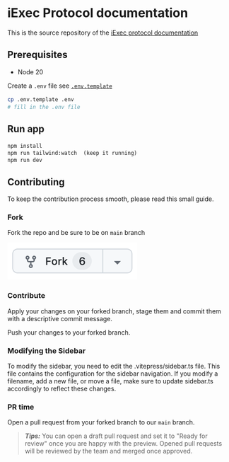 # iExec Protocol documentation

This is the source repository of the
[iExec protocol documentation](https://protocol.docs.iex.ec)

## Prerequisites

- Node 20

Create a `.env` file see [`.env.template`](.env.template)

```sh
cp .env.template .env
# fill in the .env file
```

## Run app

```
npm install
npm run tailwind:watch  (keep it running)
npm run dev
```

## Contributing

To keep the contribution process smooth, please read this small guide.

### Fork

Fork the repo and be sure to be on `main` branch

[![fork-button](./public/fork-button.png)](https://github.com/iExecBlockchainComputing/documentation/fork)

### Contribute

Apply your changes on your forked branch, stage them and commit them with a
descriptive commit message.

Push your changes to your forked branch.

### Modifying the Sidebar

To modify the sidebar, you need to edit the .vitepress/sidebar.ts file. This
file contains the configuration for the sidebar navigation. If you modify a
filename, add a new file, or move a file, make sure to update sidebar.ts
accordingly to reflect these changes.

### PR time

Open a pull request from your forked branch to our `main` branch.

> _**Tips:**_ You can open a draft pull request and set it to "Ready for review"
> once you are happy with the preview. Opened pull requests will be reviewed by
> the team and merged once approved.
